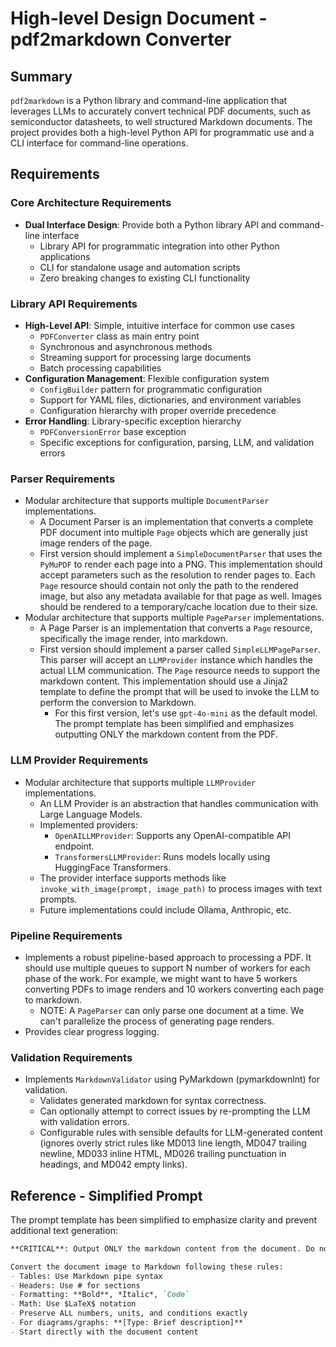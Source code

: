 # High-level Design Document - pdf2markdown Converter

## Summary

`pdf2markdown` is a Python library and command-line application that leverages LLMs to accurately convert technical PDF documents, such as semiconductor datasheets, to well structured Markdown documents. The project provides both a high-level Python API for programmatic use and a CLI interface for command-line operations.

## Requirements

### Core Architecture Requirements
* **Dual Interface Design**: Provide both a Python library API and command-line interface
    * Library API for programmatic integration into other Python applications
    * CLI for standalone usage and automation scripts
    * Zero breaking changes to existing CLI functionality

### Library API Requirements
* **High-Level API**: Simple, intuitive interface for common use cases
    * `PDFConverter` class as main entry point
    * Synchronous and asynchronous methods
    * Streaming support for processing large documents
    * Batch processing capabilities
* **Configuration Management**: Flexible configuration system
    * `ConfigBuilder` pattern for programmatic configuration
    * Support for YAML files, dictionaries, and environment variables
    * Configuration hierarchy with proper override precedence
* **Error Handling**: Library-specific exception hierarchy
    * `PDFConversionError` base exception
    * Specific exceptions for configuration, parsing, LLM, and validation errors

### Parser Requirements
* Modular architecture that supports multiple `DocumentParser` implementations.
    * A Document Parser is an implementation that converts a complete PDF document into multiple `Page` objects which are generally just image renders of the page.
    * First version should implement a `SimpleDocumentParser` that uses the `PyMuPDF` to render each page into a PNG. This implementation should accept parameters such as the resolution to render pages to. Each `Page` resource should contain not only the path to the rendered image, but also any metadata available for that page as well. Images should be rendered to a temporary/cache location due to their size.
* Modular architecture that supports multiple `PageParser` implementations.
    * A Page Parser is an implementation that converts a `Page` resource, specifically the image render, into markdown.
    * First version should implement a parser called `SimpleLLMPageParser`. This parser will accept an `LLMProvider` instance which handles the actual LLM communication. The `Page` resource needs to support the markdown content. This implementation should use a Jinja2 template to define the prompt that will be used to invoke the LLM to perform the conversion to Markdown.
        * For this first version, let's use `gpt-4o-mini` as the default model. The prompt template has been simplified and emphasizes outputting ONLY the markdown content from the PDF.

### LLM Provider Requirements
* Modular architecture that supports multiple `LLMProvider` implementations.
    * An LLM Provider is an abstraction that handles communication with Large Language Models.
    * Implemented providers:
        * `OpenAILLMProvider`: Supports any OpenAI-compatible API endpoint.
        * `TransformersLLMProvider`: Runs models locally using HuggingFace Transformers.
    * The provider interface supports methods like `invoke_with_image(prompt, image_path)` to process images with text prompts.
    * Future implementations could include Ollama, Anthropic, etc.

### Pipeline Requirements
* Implements a robust pipeline-based approach to processing a PDF. It should use multiple queues to support N number of workers for each phase of the work. For example, we might want to have 5 workers converting PDFs to image renders and 10 workers converting each page to markdown.
    * NOTE: A `PageParser` can only parse one document at a time. We can't parallelize the process of generating page renders.
* Provides clear progress logging.

### Validation Requirements
* Implements `MarkdownValidator` using PyMarkdown (pymarkdownlnt) for validation.
    * Validates generated markdown for syntax correctness.
    * Can optionally attempt to correct issues by re-prompting the LLM with validation errors.
    * Configurable rules with sensible defaults for LLM-generated content (ignores overly strict rules like MD013 line length, MD047 trailing newline, MD033 inline HTML, MD026 trailing punctuation in headings, and MD042 empty links).

## Reference - Simplified Prompt

The prompt template has been simplified to emphasize clarity and prevent additional text generation:

```markdown
**CRITICAL**: Output ONLY the markdown content from the document. Do not add any explanations, comments, or text that is not present in the original PDF.

Convert the document image to Markdown following these rules:
- Tables: Use Markdown pipe syntax
- Headers: Use # for sections  
- Formatting: **Bold**, *Italic*, `Code`
- Math: Use $LaTeX$ notation
- Preserve ALL numbers, units, and conditions exactly
- For diagrams/graphs: **[Type: Brief description]**
- Start directly with the document content
```